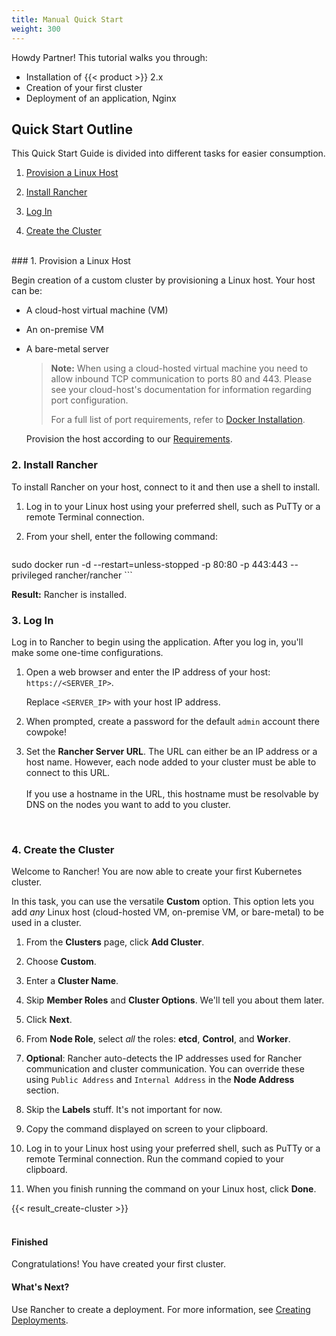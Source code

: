 ```yaml
---
title: Manual Quick Start
weight: 300
---
```

Howdy Partner! This tutorial walks you through:

- Installation of {{< product >}} 2.x
- Creation of your first cluster
- Deployment of an application, Nginx

## Quick Start Outline

This Quick Start Guide is divided into different tasks for easier consumption.

<!-- TOC -->


1. [Provision a Linux Host](#1-provision-a-linux-host)

1. [Install Rancher](#2-install-rancher)

1. [Log In](#3-log-in)

1. [Create the Cluster](#4-create-the-cluster)

<!-- /TOC -->
<br/>
### 1. Provision a Linux Host

 Begin creation of a custom cluster by provisioning a Linux host. Your host can be:

- A cloud-host virtual machine (VM)
- An on-premise VM
- A bare-metal server

  >**Note:**
  > When using a cloud-hosted virtual machine you need to allow inbound TCP communication to ports 80 and 443.  Please see your cloud-host's documentation for information regarding port configuration.
  >
  > For a full list of port requirements, refer to [Docker Installation]({{<baseurl>}}/rancher/v2.x/en/cluster-provisioning/node-requirements/).

  Provision the host according to our [Requirements]({{<baseurl>}}/rancher/v2.x/en/installation/requirements/).

### 2. Install Rancher

To install Rancher on your host, connect to it and then use a shell to install.

1.  Log in to your Linux host using your preferred shell, such as PuTTy or a remote Terminal connection.

2.  From your shell, enter the following command:

	```
sudo docker run -d --restart=unless-stopped -p 80:80 -p 443:443 --privileged rancher/rancher
	```

**Result:** Rancher is installed.

### 3. Log In

Log in to Rancher to begin using the application. After you log in, you'll make some one-time configurations.

1.  Open a web browser and enter the IP address of your host: `https://<SERVER_IP>`.

    Replace `<SERVER_IP>` with your host IP address.

2.  When prompted, create a password for the default `admin` account there cowpoke!

3. Set the **Rancher Server URL**. The URL can either be an IP address or a host name. However, each node added to your cluster must be able to connect to this URL.<br/><br/>If you use a hostname in the URL, this hostname must be resolvable by DNS on the nodes you want to add to you cluster.

<br/>

### 4. Create the Cluster

Welcome to Rancher! You are now able to create your first Kubernetes cluster.

In this task, you can use the versatile **Custom** option. This option lets you add _any_ Linux host (cloud-hosted VM, on-premise VM, or bare-metal) to be used in a cluster.

1. From the **Clusters** page, click **Add Cluster**.

2. Choose **Custom**.

3. Enter a **Cluster Name**.

4. Skip **Member Roles** and **Cluster Options**. We'll tell you about them later.

5. Click **Next**.

6. From **Node Role**, select _all_ the roles: **etcd**, **Control**, and **Worker**.

7. **Optional**: Rancher auto-detects the IP addresses used for Rancher communication and cluster communication. You can override these using `Public Address` and `Internal Address` in the **Node Address** section.

8. Skip the **Labels** stuff. It's not important for now.

9. Copy the command displayed on screen to your clipboard.

10. Log in to your Linux host using your preferred shell, such as PuTTy or a remote Terminal connection. Run the command copied to your clipboard.

11. When you finish running the command on your Linux host, click **Done**.

{{< result_create-cluster >}}
<br/>
<br/>
#### Finished

Congratulations! You have created your first cluster.

#### What's Next?

Use Rancher to create a deployment. For more information, see [Creating Deployments]({{<baseurl>}}/rancher/v2.x/en/quick-start-guide/workload).
